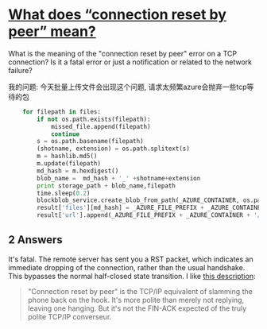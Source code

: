 # [What does “connection reset by peer” mean?](https://stackoverflow.com/questions/1434451/what-does-connection-reset-by-peer-mean)

What is the meaning of the "connection reset by peer" error on a TCP connection? Is it a fatal error or just a notification or related to the network failure?

我的问题: 今天批量上传文件会出现这个问题, 请求太频繁azure会抛弃一些tcp等待的包
``` python
    for filepath in files:
        if not os.path.exists(filepath):
            missed_file.append(filepath)
            continue
        s = os.path.basename(filepath)
        (shotname, extension) = os.path.splitext(s)
        m = hashlib.md5()
        m.update(filepath)
        md_hash = m.hexdigest()
        blob_name =  md_hash + '_' +shotname+extension
        print storage_path + blob_name,filepath
        time.sleep(0.2)
        blockblob_service.create_blob_from_path(_AZURE_CONTAINER, os.path.join(storage_path + blob_name), filepath)
        result['files'][md_hash] = _AZURE_FILE_PREFIX + _AZURE_CONTAINER + '/' + os.path.join(storage_path + blob_name)
        result['url'].append(_AZURE_FILE_PREFIX + _AZURE_CONTAINER + '/' + os.path.join(storage_path + blob_name))
```

## 2 Answers

It's fatal. The remote server has sent you a RST packet, which indicates an immediate dropping of the connection, rather than the usual handshake. This bypasses the normal half-closed state transition. I like [this description](http://everything2.com/title/Connection+reset+by+peer):

> "Connection reset by peer" is the TCP/IP equivalent of slamming the phone back on the hook. It's more polite than merely not replying, leaving one hanging. But it's not the FIN-ACK expected of the truly polite TCP/IP converseur.
